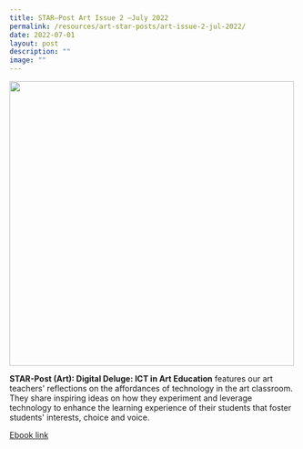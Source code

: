 ```yaml
---
title: STAR–Post Art Issue 2 –July 2022
permalink: /resources/art-star-posts/art-issue-2-jul-2022/
date: 2022-07-01
layout: post
description: ""
image: ""
---
```


<img src="/images/starpostjul2022cover.jpg" 
         style="width:500px"
	/>
<br>

**STAR-Post (Art): Digital Deluge: ICT in Art Education** features our art teachers' reflections on the affordances of technology in the art classroom. They share inspiring ideas on how they experiment and leverage technology to enhance the learning experience of their students that foster students' interests, choice and voice.

[Ebook link](https://go.gov.sg/spartjul22)